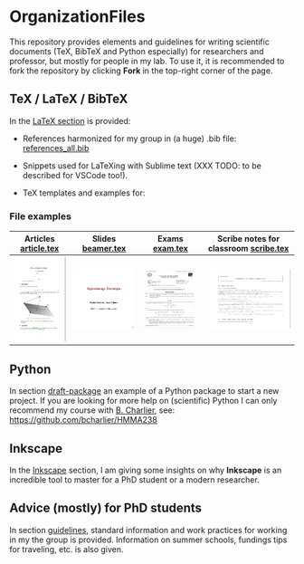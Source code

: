 # OrganizationFiles

This repository provides elements and guidelines for writing scientific documents (TeX, BibTeX and Python especially) for researchers and professor, but mostly for people in my lab.
To use it, it is recommended to fork the repository by clicking **Fork** in the top-right corner of the page.


## TeX / LaTeX / BibTeX
In the [LaTeX section](tex/README.md) is provided:

- References harmonized for my group in (a huge) .bib file: [references_all.bib](tex/biblio/references_all.bib)

- Snippets used for LaTeXing with Sublime text (XXX TODO: to be described for VSCode too!).

- TeX templates and examples for:

### File examples

| Articles [article.tex](tex/draft-article/article.tex)| Slides [beamer.tex](tex/draft-beamer/beamer.tex) | Exams [exam.tex](tex/draft-exam/exam.tex)| Scribe notes for classroom [scribe.tex](tex/draft-scribe/scribe.tex) |
| ----------- | ----------- |----------- |----------- |
|[<img src="sharedimages/article.png" width="105" height="150">](tex/draft-article/article.tex)|[<img src="sharedimages/beamer.png" width="150" height="105">](tex/draft-beamer/beamer.tex)|[<img src="sharedimages/examen.png" width="150" height="105">](tex/draft-exam/exam.tex)|[<img src="sharedimages/scribe.png" width="150" height="105">](tex/draft-scribe/scribe.tex)|


## Python
In section [draft-package](python/draft-package/README.md) 
an example of a Python package
 to start a new project.
If you are looking for more help on (scientific) Python I can only recommend my course with [B. Charlier](https://imag.umontpellier.fr/~charlier), see: https://github.com/bcharlier/HMMA238 


## Inkscape
In the [Inkscape](inkscape/README.md) section, I am giving some insights on why **Inkscape** is an incredible tool to master for a PhD student or a modern researcher. 


## Advice (mostly) for PhD students
In section [guidelines](guidelines/README.md), standard information and work practices for working in my the group is provided. Information on summer schools, fundings tips for traveling, etc. is also given. 
